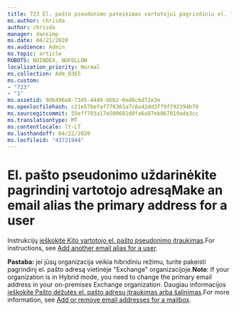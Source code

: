 ```yaml
---
title: 723 El. pašto pseudonimo pateikimas vartotojui pagrindiniu el. laišku
ms.author: chrisda
author: chrisda
manager: dansimp
ms.date: 04/21/2020
ms.audience: Admin
ms.topic: article
ROBOTS: NOINDEX, NOFOLLOW
localization_priority: Normal
ms.collection: Adm_O365
ms.custom:
- "723"
- "1"
ms.assetid: 9db496e8-7345-4449-bbb2-0ed8c6d72e3e
ms.openlocfilehash: c21e57befaf770301a7c8a42dd3ff9ff92394b70
ms.sourcegitcommit: 55eff703a17e500681d8fa6a87eb067019ade3cc
ms.translationtype: MT
ms.contentlocale: lt-LT
ms.lasthandoff: 04/22/2020
ms.locfileid: "43721944"
---
```

# <a name="make-an-email-alias-the-primary-address-for-a-user"></a><span data-ttu-id="82faa-102">El. pašto pseudonimo uždarinėkite pagrindinį vartotojo adresą</span><span class="sxs-lookup"><span data-stu-id="82faa-102">Make an email alias the primary address for a user</span></span>

<span data-ttu-id="82faa-103">Instrukcijų [ieškokite Kito vartotojo el. pašto pseudonimo įtraukimas](https://docs.microsoft.com/office365/admin/email/add-another-email-alias-for-a-user).</span><span class="sxs-lookup"><span data-stu-id="82faa-103">For instructions, see [Add another email alias for a user](https://docs.microsoft.com/office365/admin/email/add-another-email-alias-for-a-user).</span></span>

<span data-ttu-id="82faa-104">**Pastaba:** jei jūsų organizacija veikia hibridiniu režimu, turite pakeisti pagrindinį el. pašto adresą vietinėje "Exchange" organizacijoje.</span><span class="sxs-lookup"><span data-stu-id="82faa-104">**Note**: If your organization is in Hybrid mode, you need to change the primary email address in your on-premises Exchange organization.</span></span> <span data-ttu-id="82faa-105">Daugiau informacijos [ieškokite Pašto dėžutės el. pašto adresų įtraukimas arba šalinimas](https://technet.microsoft.com/library/bb123794.aspx).</span><span class="sxs-lookup"><span data-stu-id="82faa-105">For more information, see [Add or remove email addresses for a mailbox](https://technet.microsoft.com/library/bb123794.aspx).</span></span>
